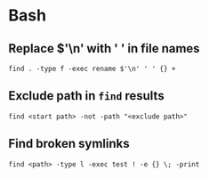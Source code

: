 # Bash

## Replace $'\n' with ' ' in file names

```
find . -type f -exec rename $'\n' ' ' {} +
```

## Exclude path in `find` results

```
find <start path> -not -path "<exclude path>"
```

## Find broken symlinks

```
find <path> -type l -exec test ! -e {} \; -print
```
